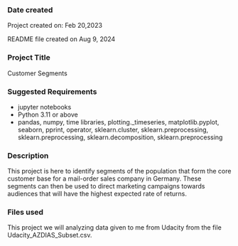 ### Date created
Project created on: Feb 20,2023

README file created on Aug 9, 2024

### Project Title
Customer Segments 

### Suggested Requirements
- jupyter notebooks
- Python 3.11 or above
- pandas, numpy, time libraries, plotting._timeseries, matplotlib.pyplot, seaborn, pprint, operator, sklearn.cluster, sklearn.preprocessing, sklearn.preprocessing, sklearn.decomposition, sklearn.preprocessing

### Description
This project is here to identify segments of the population that form the core customer base for a mail-order sales company in Germany. These segments can then be used to direct marketing campaigns towards audiences that will have the highest expected rate of returns.
### Files used
This project we will analyzing data given to me from Udacity from the file Udacity_AZDIAS_Subset.csv. 
